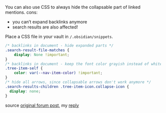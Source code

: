 You can also use CSS to always hide the collapsable part of linked mentions.
cons:  
- you can’t expand backlinks anymore
- search results are also affected!

Place a CSS file in your vault in  `/.obsidian/snippets`.
```CSS
/* backlinks in document - hide expanded parts */
.search-result-file-matches {
    display: None !important;
}
/* backlinks in document - keep the font color grayish instead of white */
.tree-item-self {
    color: var(--nav-item-color) !important;
}
/* hide all arrows, since collapsable arrows don't work anymore */
.search-results-children .tree-item-icon.collapse-icon {
  display: none;
}
```


source [original forum post](https://forum.obsidian.md/t/retain-remember-status-of-backlinks-in-document/20341/39), my [reply](https://forum.obsidian.md/t/retain-remember-status-of-backlinks-in-document/20341/44)
